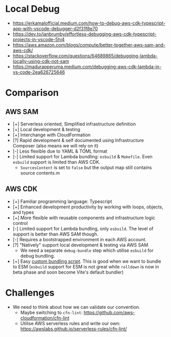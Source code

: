 # Local Debug

- https://erkamalofficial.medium.com/how-to-debug-aws-cdk-typescript-app-with-vscode-debugger-d2f31f8e70
- https://dev.to/ianbrumby/effortless-debugging-aws-cdk-typescript-projects-in-vscode-5hj4
- https://aws.amazon.com/blogs/compute/better-together-aws-sam-and-aws-cdk/
- https://stackoverflow.com/questions/64689865/debugging-lambda-locally-using-cdk-not-sam
- https://madurapperuma.medium.com/debugging-aws-cdk-lambda-in-vs-code-2ea626725646

# Comparison

## AWS SAM

- [+] Serverless oriented, Simplified infrastructure definition
- [+] Local development & testing
- [+] Interchange with CloudFormation
- [?] Rapid development & self documented using Infrastructure Composer (also means we will rely on it)
- [-] Less flexible due to YAML & TOML format
- [-] Limited support for Lambda bundling: `esbuild` & `Makefile`. Even `esbuild` support is limited than AWS CDK.
  - `SourcesContent` is set to `false` but the output map still contains source contents.m

## AWS CDK

- [+] Familiar programming language: Typescript
- [+] Enhanced development productivity by working with loops, objects, and types
- [+] More flexible with reusable components and infrastructure logic control
- [-] Limited support for Lambda bundling, only `esbuild`. The level of support is better than AWS SAM though.
- [-] Requires a bootstrapped environment in each AWS account.
- [?] "Natively" support local development & testing via AWS SAM
  - We need a separate `debug-bundle` step which utilise `esbuild` for debug bundling.
- [+] Easy [custom bundling script](https://docs.aws.amazon.com/cdk/api/v2/docs/aws-cdk-lib.aws_lambda_nodejs-readme.html#running-a-custom-build-script-as-part-of-cdk-synthesis). This is good when we want to bundle to ESM (`esbuild` support for ESM is not great while `rolldown` is now in beta phase and soon become Vite's default bundler)

# Challenges

- We need to think about how we can validate our convention.
  - Maybe switching to `cfn-lint`: https://github.com/aws-cloudformation/cfn-lint
  - Utilise AWS serverless rules and write our own: https://awslabs.github.io/serverless-rules/cfn-lint/
